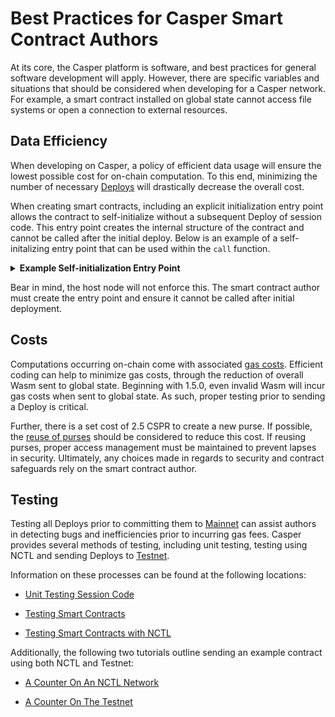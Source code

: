 # Best Practices for Casper Smart Contract Authors

At its core, the Casper platform is software, and best practices for general software development will apply. However, there are specific variables and situations that should be considered when developing for a Casper network. For example, a smart contract installed on global state cannot access file systems or open a connection to external resources.

## Data Efficiency

When developing on Casper, a policy of efficient data usage will ensure the lowest possible cost for on-chain computation. To this end, minimizing the number of necessary [Deploys](../dapps/sending-deploys.md) will drastically decrease the overall cost.

When creating smart contracts, including an explicit initialization entry point allows the contract to self-initialize without a subsequent Deploy of session code. This entry point creates the internal structure of the contract and cannot be called after the initial deploy. Below is an example of a self-initalizing entry point that can be used within the `call` function.

<details>
<summary><b>Example Self-initialization Entry Point</b></summary>

```rust

// This entry point initializes the donation system, setting up the fundraising purse
// and creating a dictionary to track the account hashes and the number of donations
// made.
#[no_mangle]
pub extern "C" fn init() {
    let fundraising_purse = system::create_purse();
    runtime::put_key(FUNDRAISING_PURSE, fundraising_purse.into());
    // Create a dictionary to track the mapping of account hashes to number of donations made.
    storage::new_dictionary(LEDGER).unwrap_or_revert();
}

```

</details>

Bear in mind, the host node will not enforce this. The smart contract author must create the entry point and ensure it cannot be called after initial deployment.

## Costs

Computations occurring on-chain come with associated [gas costs](../../concepts/economics/gas-concepts.md). Efficient coding can help to minimize gas costs, through the reduction of overall Wasm sent to global state. Beginning with 1.5.0, even invalid Wasm will incur gas costs when sent to global state. As such, proper testing prior to sending a Deploy is critical.

Further, there is a set cost of 2.5 CSPR to create a new purse. If possible, the [reuse of purses](../../resources/tutorials/advanced/transfer-token-to-contract.md#scenario2) should be considered to reduce this cost. If reusing purses, proper access management must be maintained to prevent lapses in security. Ultimately, any choices made in regards to security and contract safeguards rely on the smart contract author.

## Testing

Testing all Deploys prior to committing them to [Mainnet](https://cspr.live/) can assist authors in detecting bugs and inefficiencies prior to incurring gas fees. Casper provides several methods of testing, including unit testing, testing using NCTL and sending Deploys to [Testnet](https://testnet.cspr.live/).

Information on these processes can be found at the following locations:

- [Unit Testing Session Code](./testing-session-code.md)

- [Testing Smart Contracts](./testing-contracts.md)

- [Testing Smart Contracts with NCTL](../../dapp-dev-guide/building-dapps/nctl-test.md)

Additionally, the following two tutorials outline sending an example contract using both NCTL and Testnet:

- [A Counter On An NCTL Network](/counter/)

- [A Counter On The Testnet](/counter-testnet)
